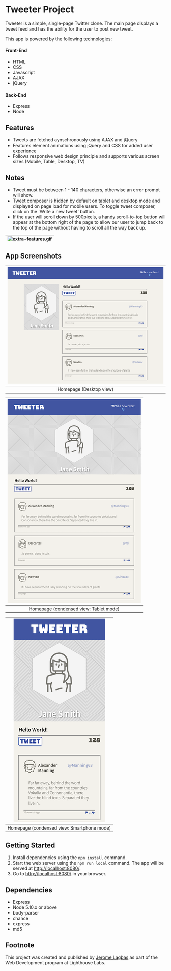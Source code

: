 # Tweeter Project

Tweeter is a simple, single-page Twitter clone. The main page displays a tweet feed and has the ability for the user to post new tweet.

This app is powered by the following technologies:

#### Front-End

- HTML
- CSS
- Javascript
- AJAX
- jQuery

#### Back-End

- Express
- Node

## Features

- Tweets are fetched aynschronously using AJAX and jQuery
- Features element animations using jQuery and CSS for added user experience
- Follows responsive web design principle and supports various screen sizes (Mobile, Table, Desktop, TV)

## Notes

- Tweet must be between 1 - 140 characters, otherwise an error prompt will show.
- Tweet composer is hidden by default on tablet and desktop mode and displayed on page load for mobile users. To toggle tweet composer, click on the 'Write a new tweet' button.
- If the user will scroll down by 500pixels, a handy scroll-to-top button will appear at the bottom right of the page to allow our user to jump back to the top of the page without having to scroll all the way back up.

| ![extra-features.gif](./docs/other-features.gif) |
|:--:| 

## App Screenshots

| ![tweeter-desktop-view.png](./docs/tweeter-desktop-view.png) | 
|:--:| 
| Homepage (Desktop view) |

| ![tweeter-tablet-view.png](./docs/tweeter-tablet-view.png) | 
|:--:| 
| Homepage (condensed view: Tablet mode) |

| ![tweeter-phone-view.png](./docs/tweeter-phone-view.png) | 
|:--:| 
| Homepage (condensed view: Smartphone mode) |

## Getting Started

1. Install dependencies using the `npm install` command.
2. Start the web server using the `npm run local` command. The app will be served at <http://localhost:8080/>.
3. Go to <http://localhost:8080/> in your browser.


## Dependencies

- Express
- Node 5.10.x or above
- body-parser
- chance
- express
- md5

## Footnote

This project was created and published by [Jerome Lagbas](https://github.com/jeromealmir) as part of the Web Development program at Lighthouse Labs.